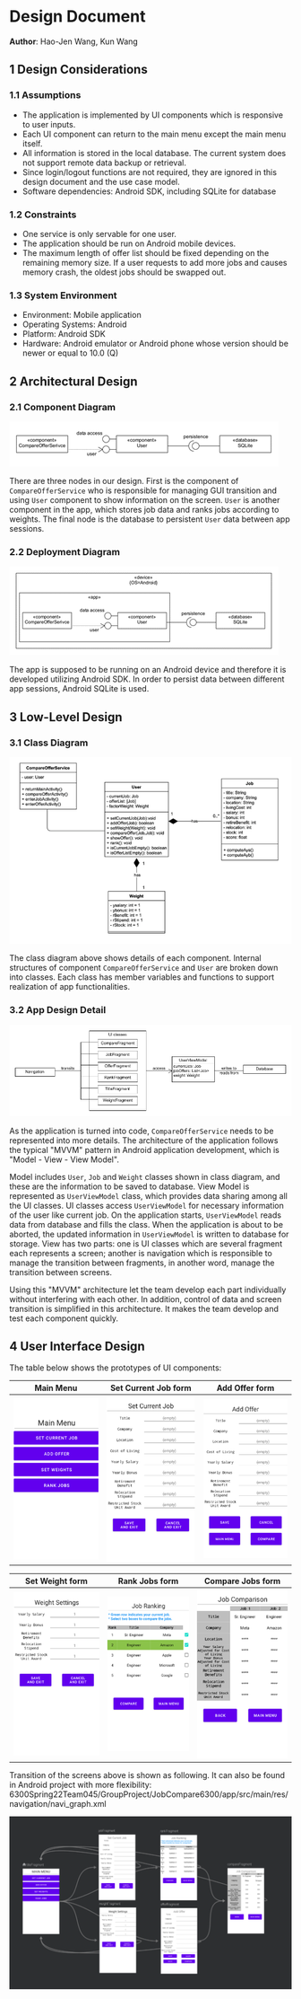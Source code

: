 # Design Document

**Author**: Hao-Jen Wang, Kun Wang

## 1 Design Considerations

### 1.1 Assumptions

- The application is implemented by UI components which is responsive to user inputs.
- Each UI component can return to the main menu except the main menu itself.
- All information is stored in the local database. The current system does not support remote data backup or retrieval.
- Since login/logout functions are not required, they are ignored in this design document and the use case model.
- Software dependencies: Android SDK, including SQLite for database

### 1.2 Constraints

- One service is only servable for one user.
- The application should be run on Android mobile devices.
- The maximum length of offer list should be fixed depending on the remaining memory size. If a user requests to add more jobs and causes memory crash, the oldest jobs should be swapped out.

### 1.3 System Environment

- Environment: Mobile application
- Operating Systems: Android
- Platform: Android SDK
- Hardware: Android emulator or Android phone whose version should be newer or equal to 10.0 (Q)

## 2 Architectural Design


### 2.1 Component Diagram

![ComponentDiagram](./images/ComponentDiagram.png "ComponentDiagram")

There are three nodes in our design. First is the component of `CompareOfferService` who is responsible for managing GUI transition and using `User` component to show information on the screen. `User` is another component in the app, which stores job data and ranks jobs according to weights. The final node is the database to persistent `User` data between app sessions.

### 2.2 Deployment Diagram

![DeploymentDiagram](./images/DeploymentDiagram.png "DeploymentDiagram")

The app is supposed to be running on an Android device and therefore it is developed utilizing Android SDK. In order to persist data between different app sessions, Android SQLite is used.

## 3 Low-Level Design

### 3.1 Class Diagram

![ClassDiagram](./images/ClassDiagram.png "ClassDiagram")

The class diagram above shows details of each component. Internal structures of component `CompareOfferService` and `User` are broken down into classes. Each class has member variables and functions to support realization of app functionalities.

### 3.2 App Design Detail

![ServiceDetail](./images/ServiceDetail.png "ServiceDetail")

As the application is turned into code, `CompareOfferService` needs to be represented into more details. The architecture of the application follows the typical "MVVM" pattern in Android application development, which is "Model - View - View Model".

Model includes `User`, `Job` and `Weight` classes shown in class diagram, and these are the information to be saved to database. View Model is represented as `UserViewModel` class, which provides data sharing among all the UI classes. UI classes access `UserViewModel` for necessary information of the user like current job. On the application starts, `UserViewModel` reads data from database and fills the class. When the application is about to be aborted, the updated information in `UserViewModel` is written to database for storage. View has two parts: one is UI classes which are several fragment each represents a screen; another is navigation which is responsible to manage the transition between fragments, in another word, manage the transition between screens.

Using this "MVVM" architecture let the team develop each part individually without interfering with each other. In addition, control of data and screen transition is simplified in this architecture. It makes the team develop and test each component quickly.

## 4 User Interface Design

The table below shows the prototypes of UI components:

| Main Menu | Set Current Job form  | Add Offer form |
|:-:|:-:|:-:|
| ![UserInterface1](./images/UserInterface1.png "UserInterface1") | ![UserInterface2](./images/UserInterface2.png "UserInterface2") | ![UserInterface3](./images/UserInterface3.png "UserInterface3") |

| Set Weight form | Rank Jobs form  | Compare Jobs form |
|:-:|:-:|:-:|
| ![UserInterface4](./images/UserInterface4.png "UserInterface4") | ![UserInterface5](./images/UserInterface5.png "UserInterface5") | ![UserInterface6](./images/UserInterface6.png "UserInterface6") |

Transition of the screens above is shown as following. It can also be found in Android project with more flexibility: 6300Spring22Team045/GroupProject/JobCompare6300/app/src/main/res/navigation/navi_graph.xml

![Transition](./images/Transition.png "Transition")